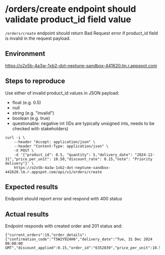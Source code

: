 # /orders/create endpoint should validate product_id field value
`/orders/create` endpoint should return Bad Request error if product_id field is invalid in the request payload.

## Environment
https://o2x5b-4a3w-1xb2-dot-neptune-sandbox-441620.lm.r.appspot.com

## Steps to reproduce
Use either of invalid product_id values in JSON payload:
- float (e.g. 0.5)
- null
- string (e.g. "invalid")
- boolean (e.g. true)
- questionable: negative int (IDs are typically unsigned ints, needs to be checked with stakeholders)

```
curl -i \
    --header "Accept: application/json" \
    --header "Content-Type: application/json" \
    -X POST \
    -d '{"product_id": 0.5, "quantity": 5,"delivery_date": "2024-12-31","price_per_unit": 10.50,"discount_rate": 0.15,"note": "Priority delivery"}' \
    https://o2x5b-4a3w-1xb2-dot-neptune-sandbox-441620.lm.r.appspot.com/api/v1/orders/create
```

## Expected results
Endpoint should report error and respond with 400 status

## Actual results
Endpoint responds with created order and 201 status and:
```
{"current_orders":19,"order_details":{"confirmation_code":"T5W2Y9Z4H6","delivery_date":"Tue, 31 Dec 2024 00:00:00 GMT","discount_applied":0.15,"order_id":"6352839","price_per_unit":10.5,"product_id":0.5,"quantity":5,"total_amount":52.5}}
```
